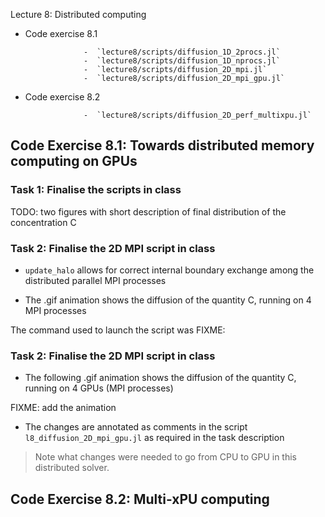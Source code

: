 Lecture 8: Distributed computing

- Code exercise 8.1

                   -  `lecture8/scripts/diffusion_1D_2procs.jl`
                   -  `lecture8/scripts/diffusion_1D_nprocs.jl`
                   -  `lecture8/scripts/diffusion_2D_mpi.jl`
                   -  `lecture8/scripts/diffusion_2D_mpi_gpu.jl`


- Code exercise 8.2

                   -  `lecture8/scripts/diffusion_2D_perf_multixpu.jl`



## Code Exercise 8.1: Towards distributed memory computing on GPUs

### Task 1:  Finalise the scripts in class

TODO: two figures with short description
of final distribution of the concentration C

### Task 2:  Finalise the 2D MPI script in class

- `update_halo` allows for correct internal boundary exchange among the distributed parallel MPI processes

- The .gif animation shows the diffusion of the quantity C, running on 4 MPI processes 

The command used to launch the script was FIXME:


### Task 2:  Finalise the 2D MPI script in class


- The following .gif animation shows the diffusion of the quantity C, running on 4 GPUs (MPI processes)

FIXME: add the animation

- The changes are annotated as comments in the script `l8_diffusion_2D_mpi_gpu.jl` as required in the task description

> Note what changes were needed to go from CPU to GPU in this distributed solver.



## Code Exercise 8.2: Multi-xPU computing

